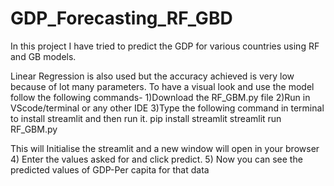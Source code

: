 # GDP_Forecasting_RF_GBD
In this project I have tried to predict the GDP for various countries using RF and GB models.

Linear Regression is also used but the accuracy achieved is very low because of lot many parameters.
To have a visual look and use the model follow the following commands-
1)Download the RF_GBM.py file
2)Run in VScode/terminal or any other IDE
3)Type the following command in terminal to install streamlit and then run it.
  pip install streamlit 
  streamlit run RF_GBM.py
  
  This will Initialise the streamlit and a new window will open in your browser
 4) Enter the values asked for and click predict.
 5) Now you can see the predicted values of GDP-Per capita for that data
  
